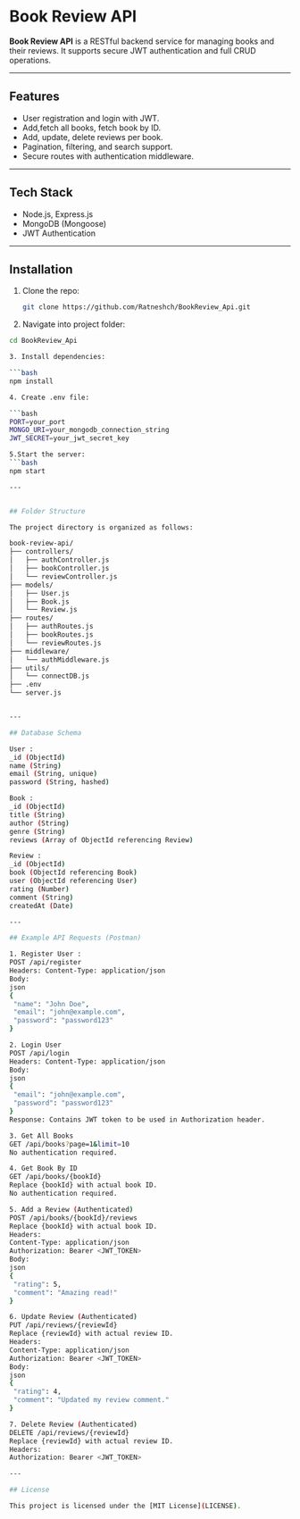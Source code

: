 # Book Review API

**Book Review API** is a RESTful backend service for managing books and their reviews. It supports secure JWT authentication and full CRUD operations.

---

## Features

- User registration and login with JWT.
- Add,fetch all books, fetch book by ID.
- Add, update, delete reviews per book.
- Pagination, filtering, and search support.
- Secure routes with authentication middleware.

---

## Tech Stack

- Node.js, Express.js
- MongoDB (Mongoose)
- JWT Authentication

---

## Installation

1. Clone the repo:

   ```bash
   git clone https://github.com/Ratneshch/BookReview_Api.git

2. Navigate into project folder:

 ```bash
cd BookReview_Api

3. Install dependencies:

 ```bash
npm install

4. Create .env file:

 ```bash
PORT=your_port
MONGO_URI=your_mongodb_connection_string
JWT_SECRET=your_jwt_secret_key

5.Start the server:
 ```bash
npm start

---


## Folder Structure

The project directory is organized as follows:

book-review-api/
├── controllers/
│   ├── authController.js
│   ├── bookController.js
│   └── reviewController.js
├── models/
│   ├── User.js
│   ├── Book.js
│   └── Review.js
├── routes/
│   ├── authRoutes.js
│   ├── bookRoutes.js
│   └── reviewRoutes.js
├── middleware/
│   └── authMiddleware.js
├── utils/
│   └── connectDB.js
├── .env
└── server.js


---

## Database Schema

User :
_id (ObjectId)
name (String)
email (String, unique)
password (String, hashed)

Book :
_id (ObjectId)
title (String)
author (String)
genre (String)
reviews (Array of ObjectId referencing Review)

Review :
_id (ObjectId)
book (ObjectId referencing Book)
user (ObjectId referencing User)
rating (Number)
comment (String)
createdAt (Date)

---

## Example API Requests (Postman)

1. Register User :
POST /api/register
Headers: Content-Type: application/json
Body:
json
{
  "name": "John Doe",
  "email": "john@example.com",
  "password": "password123"
}

2. Login User
POST /api/login
Headers: Content-Type: application/json
Body:
json
{
  "email": "john@example.com",
  "password": "password123"
}
Response: Contains JWT token to be used in Authorization header.

3. Get All Books
GET /api/books?page=1&limit=10
No authentication required.

4. Get Book By ID
GET /api/books/{bookId}
Replace {bookId} with actual book ID.
No authentication required.

5. Add a Review (Authenticated)
POST /api/books/{bookId}/reviews
Replace {bookId} with actual book ID.
Headers:
Content-Type: application/json
Authorization: Bearer <JWT_TOKEN>
Body:
json
{
  "rating": 5,
  "comment": "Amazing read!"
}

6. Update Review (Authenticated)
PUT /api/reviews/{reviewId}
Replace {reviewId} with actual review ID.
Headers:
Content-Type: application/json
Authorization: Bearer <JWT_TOKEN>
Body:
json
{
  "rating": 4,
  "comment": "Updated my review comment."
}

7. Delete Review (Authenticated)
DELETE /api/reviews/{reviewId}
Replace {reviewId} with actual review ID.
Headers:
Authorization: Bearer <JWT_TOKEN>

---

## License

This project is licensed under the [MIT License](LICENSE).




